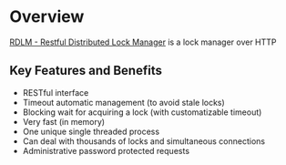 # Overview

[RDLM - Restful Distributed Lock Manager](https://github.com/stakater/RestfulDistributedLockManager) is a lock manager over HTTP

## Key Features and Benefits

- RESTful interface
- Timeout automatic management (to avoid stale locks)
- Blocking wait for acquiring a lock (with customatizable timeout)
- Very fast (in memory)
- One unique single threaded process
- Can deal with thousands of locks and simultaneous connections
- Administrative password protected requests
